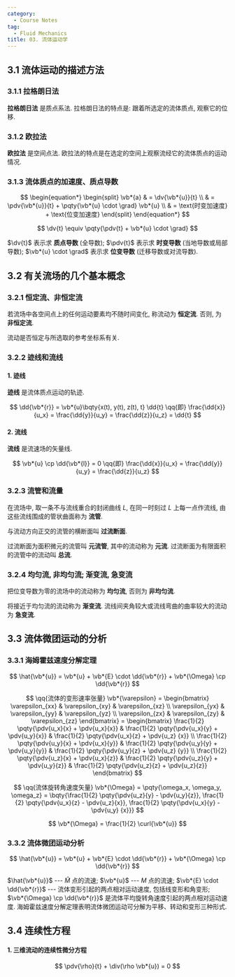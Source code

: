 ```yaml
---
category:
  - Course Notes
tag:
  - Fluid Mechanics
title: 03. 流体运动学
---
```


## 3.1 流体运动的描述方法

### 3.1.1 拉格朗日法

**拉格朗日法** 是质点系法. 拉格朗日法的特点是: 跟着所选定的流体质点, 观察它的位移.

### 3.1.2 欧拉法

**欧拉法** 是空间点法. 欧拉法的特点是在选定的空间上观察流经它的流体质点的运动情况.

### 3.1.3 流体质点的加速度、质点导数

$$
\begin{equation*}
  \begin{split}
    \vb*{a}
     & = \dv{\vb*{u}}{t}                                       \\
     & = \pdv{\vb*{u}}{t} + \pqty{\vb*{u} \cdot \grad} \vb*{u} \\
     & = \text{时变加速度} + \text{位变加速度}
  \end{split}
\end{equation*}
$$

$$
\dv{t} \equiv \pqty{\pdv{t} + \vb*{u} \cdot \grad}
$$

$\dv{t}$ 表示求 **质点导数** (全导数); $\pdv{t}$ 表示求 **时变导数** (当地导数或局部导数); $\vb*{u} \cdot \grad$ 表示求 **位变导数** (迁移导数或对流导数).

## 3.2 有关流场的几个基本概念

### 3.2.1 恒定流、非恒定流

若流场中各空间点上的任何运动要素均不随时间变化, 称流动为 **恒定流**. 否则, 为 **非恒定流**.

流动是否恒定与所选取的参考坐标系有关.

### 3.2.2 迹线和流线

#### 1. 迹线

**迹线** 是流体质点运动的轨迹.

$$
\dd{\vb*{r}} = \vb*{u}\bqty{x(t), y(t), z(t), t} \dd{t}
\qq{即}
\frac{\dd{x}}{u_x} = \frac{\dd{y}}{u_y} = \frac{\dd{z}}{u_z} = \dd{t}
$$

#### 2. 流线

**流线** 是流速场的矢量线.

$$
\vb*{u} \cp \dd{\vb*{l}} = 0
\qq{即}
\frac{\dd{x}}{u_x} = \frac{\dd{y}}{u_y} = \frac{\dd{z}}{u_z}
$$

### 3.2.3 流管和流量

在流场中, 取一条不与流线重合的封闭曲线 $L$, 在同一时刻过 $L$ 上每一点作流线, 由这些流线围成的管状曲面称为 **流管**.

与流动方向正交的流管的横断面叫 **过流断面**.

过流断面为面积微元的流管叫 **元流管**, 其中的流动称为 **元流**. 过流断面为有限面积的流管中的流动叫 **总流**.

### 3.2.4 均匀流, 非均匀流; 渐变流, 急变流

把位变导数为零的流场中的流动称为 **均匀流**, 否则为 **非均匀流**.

将接近于均匀流的流动称为 **渐变流**. 流线间夹角较大或流线弯曲的曲率较大的流动为 **急变流**.

## 3.3 流体微团运动的分析

### 3.3.1 海姆霍兹速度分解定理

$$
\hat{\vb*{u}} = \vb*{u} + \vb*{E} \cdot \dd{\vb*{r}} + \vb*{\Omega} \cp \dd{\vb*{r}}
$$

$$
\qq{流体的变形速率张量}
\vb*{\varepsilon}
= \begin{bmatrix}
    \varepsilon_{xx} & \varepsilon_{xy} & \varepsilon_{xz} \\
    \varepsilon_{yx} & \varepsilon_{yy} & \varepsilon_{yz} \\
    \varepsilon_{zx} & \varepsilon_{zy} & \varepsilon_{zz}
  \end{bmatrix}
= \begin{bmatrix}
    \frac{1}{2} \pqty{\pdv{u_x}{x} + \pdv{u_x}{x}} & \frac{1}{2} \pqty{\pdv{u_x}{y} + \pdv{u_y}{x}} & \frac{1}{2} \pqty{\pdv{u_x}{z} + \pdv{u_z}
{x}} \\
    \frac{1}{2} \pqty{\pdv{u_y}{x} + \pdv{u_x}{y}} & \frac{1}{2} \pqty{\pdv{u_y}{y} + \pdv{u_y}{y}} & \frac{1}{2} \pqty{\pdv{u_y}{z} + \pdv{u_z}
{y}} \\
    \frac{1}{2} \pqty{\pdv{u_z}{x} + \pdv{u_x}{z}} & \frac{1}{2} \pqty{\pdv{u_z}{y} + \pdv{u_y}{z}} & \frac{1}{2} \pqty{\pdv{u_z}{z} + \pdv{u_z}{z}}
  \end{bmatrix}
$$

$$
\qq{流体旋转角速度矢量}
\vb*{\Omega}
= \pqty{\omega_x, \omega_y, \omega_z}
= \bqty{\frac{1}{2} \pqty{\pdv{u_z}{y} - \pdv{u_y}{z}}, \frac{1}{2} \pqty{\pdv{u_x}{z} - \pdv{u_z}{x}}, \frac{1}{2} \pqty{\pdv{u_x}{y} - \pdv{u_y}
{x}}}
$$

$$
\vb*{\Omega} = \frac{1}{2} \curl{\vb*{u}}
$$

### 3.3.2 流体微团运动分析

$$
\hat{\vb*{u}} = \vb*{u} + \vb*{E} \cdot \dd{\vb*{r}} + \vb*{\Omega} \cp \dd{\vb*{r}}
$$

$\hat{\vb*{u}}$ --- $\hat{M}$ 点的流速; $\vb*{u}$ --- $M$ 点的流速; $\vb*{E} \cdot \dd{\vb*{r}}$ --- 流体变形引起的两点相对运动速度, 包括线变形和角变形; $\vb*{\Omega} \cp \dd{\vb*{r}}$ 是流体平均旋转角速度引起的两点相对运动速度. 海姆霍兹速度分解定理表明流体微团运动可分解为平移、转动和变形三种形式.

## 3.4 连续性方程

#### 1. 三维流动的连续性微分方程

$$
\pdv{\rho}{t} + \div(\rho \vb*{u}) = 0
$$
